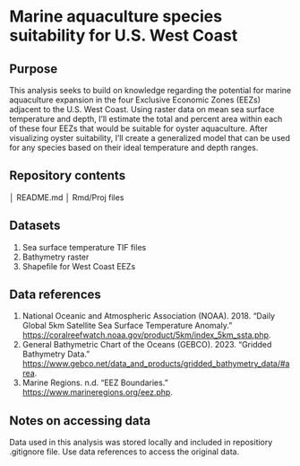 # Marine aquaculture species suitability for U.S. West Coast
## Purpose
This analysis seeks to build on knowledge regarding the potential for marine aquaculture expansion in the four Exclusive Economic Zones (EEZs) adjacent to the U.S. West Coast. Using raster data on mean sea surface temperature and depth, I’ll estimate the total and percent area within each of these four EEZs that would be suitable for oyster aquaculture. After visualizing oyster suitability, I’ll create a generalized model that can be used for any species based on their ideal temperature and depth ranges.

## Repository contents

│   README.md
│   Rmd/Proj files    

## Datasets
1. Sea surface temperature TIF files
2. Bathymetry raster
3. Shapefile for West Coast EEZs

## Data references
1. National Oceanic and Atmospheric Association (NOAA). 2018. “Daily Global 5km Satellite Sea Surface Temperature Anomaly.” https://coralreefwatch.noaa.gov/product/5km/index_5km_ssta.php.
2. General Bathymetric Chart of the Oceans (GEBCO). 2023. “Gridded Bathymetry Data.” https://www.gebco.net/data_and_products/gridded_bathymetry_data/#area.
3. Marine Regions. n.d. “EEZ Boundaries.” https://www.marineregions.org/eez.php.

## Notes on accessing data
Data used in this analysis was stored locally and included in repositiory .gitignore file. Use data references to access the original data.
